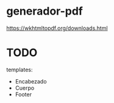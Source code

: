 # generador-pdf
https://wkhtmltopdf.org/downloads.html

# TODO
templates:
- Encabezado
- Cuerpo
- Footer